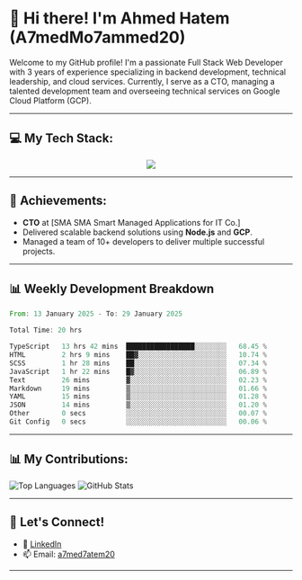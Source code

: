 # 👋 Hi there! I'm Ahmed Hatem (A7medMo7ammed20)

Welcome to my GitHub profile! I'm a passionate Full Stack Web Developer with 3 years of experience specializing in backend development, technical leadership, and cloud services. Currently, I serve as a CTO, managing a talented development team and overseeing technical services on Google Cloud Platform (GCP).

---

## 💻 My Tech Stack:
<p align="center">
  <a href="https://skillicons.dev">
    <img src="https://skillicons.dev/icons?i=angular,nodejs,gcp,ts,tailwindcss,git,mysql,firebase" />
  </a>
</p>

---

## 🌟 Achievements:
- **CTO** at [SMA SMA Smart Managed Applications for IT Co.]
- Delivered scalable backend solutions using **Node.js** and **GCP**.
- Managed a team of 10+ developers to deliver multiple successful projects.

---
## 📊 Weekly Development Breakdown
<!--START_SECTION:waka-->

```rust
From: 13 January 2025 - To: 29 January 2025

Total Time: 20 hrs

TypeScript   13 hrs 42 mins  █████████████████░░░░░░░░   68.45 %
HTML         2 hrs 9 mins    ██▓░░░░░░░░░░░░░░░░░░░░░░   10.74 %
SCSS         1 hr 28 mins    ██░░░░░░░░░░░░░░░░░░░░░░░   07.34 %
JavaScript   1 hr 22 mins    █▓░░░░░░░░░░░░░░░░░░░░░░░   06.89 %
Text         26 mins         ▓░░░░░░░░░░░░░░░░░░░░░░░░   02.23 %
Markdown     19 mins         ▒░░░░░░░░░░░░░░░░░░░░░░░░   01.66 %
YAML         15 mins         ▒░░░░░░░░░░░░░░░░░░░░░░░░   01.28 %
JSON         14 mins         ▒░░░░░░░░░░░░░░░░░░░░░░░░   01.20 %
Other        0 secs          ░░░░░░░░░░░░░░░░░░░░░░░░░   00.07 %
Git Config   0 secs          ░░░░░░░░░░░░░░░░░░░░░░░░░   00.06 %
```

<!--END_SECTION:waka-->

---

## 📊 My Contributions:
![Top Languages](https://github-readme-stats.vercel.app/api/top-langs/?username=A7medMo7ammed20&layout=compact&theme=radical)
![GitHub Stats](https://github-readme-stats.vercel.app/api?username=A7medMo7ammed20&show_icons=true&theme=radical)


---

## 🤝 Let's Connect!
- 💼 [LinkedIn](https://linkedin.com/in/ahmed-hatem-9679912b7)
- 📫 Email: [a7med7atem20](mailto:a7med7atem20@gmail.com)

---
